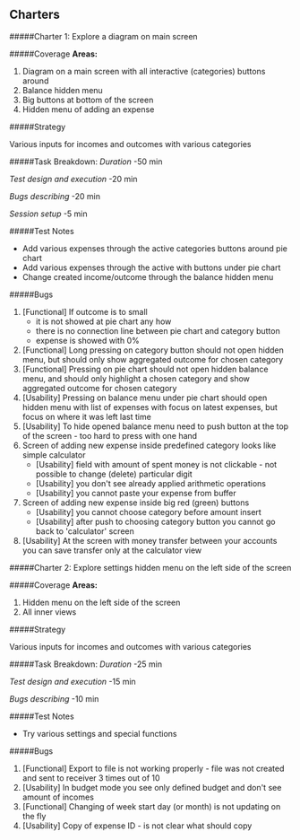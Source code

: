 Charters
------------------------------------
#####Charter 1: Explore a diagram on main screen

#####Coverage
**Areas:**
1) Diagram on a main screen with all interactive (categories) buttons around
2) Balance hidden menu
3) Big buttons at bottom of the screen
4) Hidden menu of adding an expense

#####Strategy

Various inputs for incomes and outcomes with various categories 

#####Task Breakdown:
_Duration_
-50 min

_Test design and execution_
-20 min

_Bugs describing_
-20 min

_Session setup_
-5 min

#####Test Notes
 - Add various expenses through the active categories buttons around pie chart
 - Add various expenses through the active with buttons under pie chart
 - Change created income/outcome through the balance hidden menu
 
#####Bugs
1) [Functional] If outcome is to small 
    - it is not showed at pie chart any how
    - there is no connection line between pie chart and category button
    - expense is showed with 0% 
2) [Functional] Long pressing on category button should not open hidden menu, but should 
only show aggregated outcome for chosen category 
3) [Functional] Pressing on pie chart should not open hidden balance menu,
 and should only highlight a chosen category and show aggregated outcome for chosen category 
4) [Usability] Pressing on balance menu under pie chart should open hidden menu with list of expenses
with focus on latest expenses, but focus on where it was left last time  
5) [Usability] To hide opened balance menu need to push button at the top of the screen - too hard to press with one hand 
6) Screen of adding new expense inside predefined category looks like simple calculator 
    - [Usability] field with amount of spent money is not clickable - not possible to change (delete) particular digit 
    - [Usability] you don't see already applied arithmetic operations
    - [Usability] you cannot paste your expense from buffer 
7) Screen of adding new expense inside big red (green) buttons  
    - [Usability] you cannot choose category before amount insert
    - [Usability] after push to choosing category button you cannot go back to 'calculator' screen
8) [Usability] At the screen with money transfer between your accounts you can save transfer only at the calculator view
 
 
 #####Charter 2: Explore settings hidden menu on the left side of the screen
 
 #####Coverage
 **Areas:**
 1) Hidden menu on the left side of the screen
 2) All inner views 
 
 #####Strategy
 
 Various inputs for incomes and outcomes with various categories 
 
 #####Task Breakdown:
 _Duration_
 -25 min
 
 _Test design and execution_
 -15 min
 
 _Bugs describing_
 -10 min
 
 
 #####Test Notes
  - Try various settings and special functions
  
 #####Bugs
 1) [Functional] Export to file is not working properly - file was not created and sent to receiver 3 times out of 10
 2) [Usability] In budget mode you see only defined budget and don't see amount of incomes
 3) [Functional] Changing of week start day (or month) is not updating on the fly 
 4) [Usability] Copy of expense ID - is not clear what should copy  